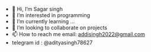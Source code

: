 - 👋 Hi, I’m Sagar singh
- 👀 I’m interested in programming
- 🌱 I’m currently learning ...
- 💞️ I’m looking to collaborate on projects
- 📫 How to reach me email: addisingh2022@gmail.com
- telegram id :  @adityasingh78627

<!---
addisingh2022/addisingh2022 is a ✨ special ✨ repository because its `README.md` (this file) appears on your GitHub profile.
You can click the Preview link to take a look at your changes.
--->
